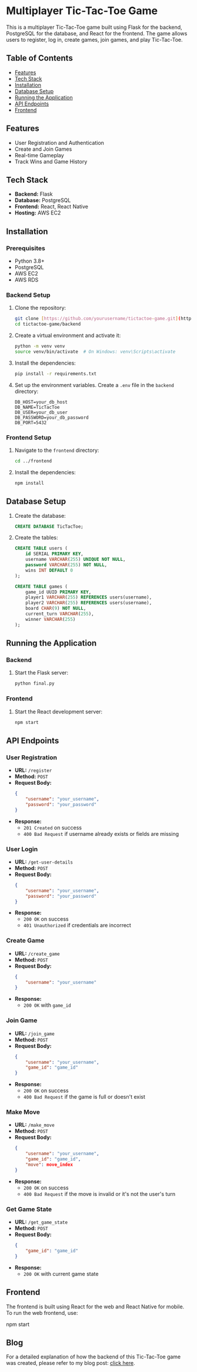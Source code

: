 # Multiplayer Tic-Tac-Toe Game

This is a multiplayer Tic-Tac-Toe game built using Flask for the backend, PostgreSQL for the database, and React for the frontend. The game allows users to register, log in, create games, join games, and play Tic-Tac-Toe.

## Table of Contents

- [Features](#features)
- [Tech Stack](#tech-stack)
- [Installation](#installation)
- [Database Setup](#database-setup)
- [Running the Application](#running-the-application)
- [API Endpoints](#api-endpoints)
- [Frontend](#frontend)


## Features

- User Registration and Authentication
- Create and Join Games
- Real-time Gameplay
- Track Wins and Game History

## Tech Stack

- **Backend:** Flask
- **Database:** PostgreSQL
- **Frontend:** React, React Native
- **Hosting:** AWS EC2

## Installation

### Prerequisites

- Python 3.8+
- PostgreSQL
- AWS EC2
- AWS RDS

### Backend Setup

1. Clone the repository:
    ```bash
    git clone [https://github.com/yourusername/tictactoe-game.git](https://github.com/Codered-Vigneshvar/TicTacToeAPI.git)
    cd tictactoe-game/backend
    ```

2. Create a virtual environment and activate it:
    ```bash
    python -m venv venv
    source venv/bin/activate  # On Windows: venv\Scripts\activate
    ```

3. Install the dependencies:
    ```bash
    pip install -r requirements.txt
    ```

4. Set up the environment variables. Create a `.env` file in the `backend` directory:
    ```env
    DB_HOST=your_db_host
    DB_NAME=TicTacToe
    DB_USER=your_db_user
    DB_PASSWORD=your_db_password
    DB_PORT=5432
    ```

### Frontend Setup

1. Navigate to the `frontend` directory:
    ```bash
    cd ../frontend
    ```

2. Install the dependencies:
    ```bash
    npm install
    ```

## Database Setup

1. Create the database:
    ```sql
    CREATE DATABASE TicTacToe;
    ```

2. Create the tables:
    ```sql
    CREATE TABLE users (
        id SERIAL PRIMARY KEY,
        username VARCHAR(255) UNIQUE NOT NULL,
        password VARCHAR(255) NOT NULL,
        wins INT DEFAULT 0
    );

    CREATE TABLE games (
        game_id UUID PRIMARY KEY,
        player1 VARCHAR(255) REFERENCES users(username),
        player2 VARCHAR(255) REFERENCES users(username),
        board CHAR(9) NOT NULL,
        current_turn VARCHAR(255),
        winner VARCHAR(255)
    );
    ```

## Running the Application

### Backend

1. Start the Flask server:
    ```bash
    python final.py
    ```

### Frontend

1. Start the React development server:
    ```bash
    npm start
    ```

## API Endpoints

### User Registration

- **URL:** `/register`
- **Method:** `POST`
- **Request Body:**
    ```json
    {
        "username": "your_username",
        "password": "your_password"
    }
    ```
- **Response:**
    - `201 Created` on success
    - `400 Bad Request` if username already exists or fields are missing

### User Login

- **URL:** `/get-user-details`
- **Method:** `POST`
- **Request Body:**
    ```json
    {
        "username": "your_username",
        "password": "your_password"
    }
    ```
- **Response:**
    - `200 OK` on success
    - `401 Unauthorized` if credentials are incorrect

### Create Game

- **URL:** `/create_game`
- **Method:** `POST`
- **Request Body:**
    ```json
    {
        "username": "your_username"
    }
    ```
- **Response:**
    - `200 OK` with `game_id`

### Join Game

- **URL:** `/join_game`
- **Method:** `POST`
- **Request Body:**
    ```json
    {
        "username": "your_username",
        "game_id": "game_id"
    }
    ```
- **Response:**
    - `200 OK` on success
    - `400 Bad Request` if the game is full or doesn't exist

### Make Move

- **URL:** `/make_move`
- **Method:** `POST`
- **Request Body:**
    ```json
    {
        "username": "your_username",
        "game_id": "game_id",
        "move": move_index
    }
    ```
- **Response:**
    - `200 OK` on success
    - `400 Bad Request` if the move is invalid or it's not the user's turn

### Get Game State

- **URL:** `/get_game_state`
- **Method:** `POST`
- **Request Body:**
    ```json
    {
        "game_id": "game_id"
    }
    ```
- **Response:**
    - `200 OK` with current game state

## Frontend

The frontend is built using React for the web and React Native for mobile. To run the web frontend, use:

npm start

## Blog
For a detailed explanation of how the backend of this Tic-Tac-Toe game was created, please refer to my blog post:
<a href="https://medium.com/@vigneshvars2001/building-a-multiplayer-tic-tac-toe-game-backend-with-flask-f56abd293193" target="_blank">click here</a>.



